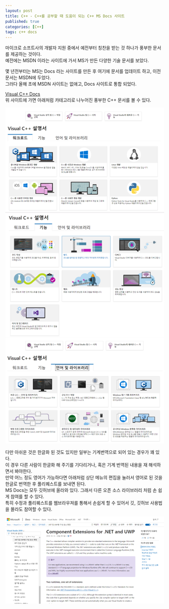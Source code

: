 ```yaml
---
layout: post
title: C++ - C++를 공부할 때 도움이 되는 C++ MS Docs 사이트
published: true
categories: [C++]
tags: c++ docs
---
```

마이크로 소프트사의 개발자 지원 중에서 예전부터 칭찬을 받는 것 하나가 풍부한 문서를 제공하는 것이다.  
예전에는 MSDN 이라는 사이트에 가서 MS가 만든 다양한 기술 문서를 보았다.  

몇 년전부터는 MS는 Docs 라는 사이트를 만든 후 여기에 문서를 업데이트 하고, 이전 문서는 MSDN에 두었다.  
그러다 올해 초에 MSDN 사이트는 없애고, Docs 사이트로 통합 되었다. 

[Visual C++ Docs](https://docs.microsoft.com/ko-kr/cpp/?WT.mc_id=DT-MVP-4024485 )  
위 사이트에 가면 아래처럼 카테고리로 나누어진 풍부한 C++ 문서를 볼 수 있다.  
  
![](/images/2019/101.png)  
![](/images/2019/102.png)  
![](/images/2019/103.png)  
  
  
다만 아쉬운 것은 한글화 된 것도 있지만 일부는 기계번역으로 되어 있는 경우가 꽤 있다.  
이 경우 다른 사람이 한글화 해 주기를 기다리거나, 혹은 기계 번역된 내용을 재 해석하면서 봐야한다.  
만약 어느 정도 영어가 가능하다면 아래처럼 상단 메뉴의 편집을 눌러서 영어로 된 것을 한글로 번역한 후 풀리퀘스트를 보내면 된다.  
MS Docs는 모두 깃허브에 올라와 있다. 그래서 다른 오픈 소스 라이브러리 처럼 손 쉽게 참여를 할 수 있다.  
특히 수정과 풀리퀘스트를 웹브라우져를 통해서 손쉽게 할 수 있어서 깃, 깃허브 사용법을 몰라도 참여할 수 있다.  
  
![](/images/2019/105.png)   
  
